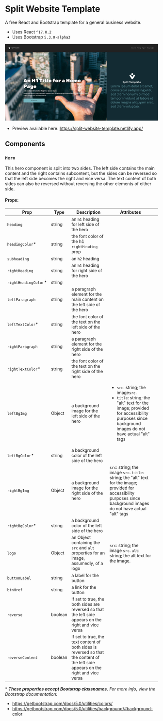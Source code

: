 # Split Website Template
 
 A free React and Bootstrap template for a general business website.
    
- Uses React `^17.0.2`
- Uses Bootstrap `5.3.0-alpha3`

![Alt text](image.png)

- Preview available here: https://split-website-template.netlify.app/

## Components

### `Hero`

This hero component is spilt into two sides. The left side contains the main content and the right contains subcontent, but the sides can be reversed so that the left side becomes the right and vice versa. The text content of both sides can also be reversed without reversing the other elements of either side.

#### Props:

| Prop               | Type    | Description                                                                                                                         | Attributes                                                                                                                                                                     |   |
|--------------------|---------|-------------------------------------------------------------------------------------------------------------------------------------|--------------------------------------------------------------------------------------------------------------------------------------------------------------------------------|---|
| `heading`            | string  | an `h1` heading for left side of the hero                                                                                           |                                                                                                                                                                                |   |
| `headingColor`*      | string  | the font color of the h1 `rightHeading` prop                                                                                        |                                                                                                                                                                                |   |
| `subheading`         | string  | an `h2` heading                                                                                                                     |                                                                                                                                                                                |   |
| `rightHeading`       | string  | an `h1` heading for right side of the hero                                                                                          |                                                                                                                                                                                |   |
| `rightHeadingColor`* | string  |                                                                                                                                     |                                                                                                                                                                                |   |
| `leftParagraph`      | string  | a paragraph element for the main content on the left side of the hero                                                               |                                                                                                                                                                                |   |
| `leftTextColor`*     | string  | the font color of the text on the left side of the hero                                                                             |                                                                                                                                                                                |   |
| `rightParagraph`     | string  | a paragraph element for the right side of the hero                                                                                  |                                                                                                                                                                                |   |
| `rightTextColor`*    | string  | the font color of the text on the right side of the hero                                                                            |                                                                                                                                                                                |   |
| `leftBgImg`          | Object  | a background image for the left side of the hero                                                                                    | <ul><li>`src`: string; the image`src`.</li> <li>`title`: string; the "alt" text for the image; provided for accessibility purposes since background images do not have actual "alt" tags</li></ul> |   |
| `leftBgColor`*       | string  | a background color of the left side of the hero                                                                                     |                                                                                                                                                                                |   |
| `rightBgImg`         | Object  | a background image for the right side of the hero                                                                                   | `src`: string; the image `src`.    `title`: string; the "alt" text for the image; provided for accessibility purposes since background images do not have actual "alt" tags |   |
| `rightBgColor`*      | string  | a background color of the left side of the hero                                                                                     |                                                                                                                                                                                |   |
| `logo`               | Object  | an Object containing the `src` and `alt` properties for an image, assumedly, of a logo                                             | `src`: string; the image `src`. `alt`: string; the alt text for the image.                                                                                                      |   |
| `buttonLabel`        | string  | a label for the button                                                                                                              |                                                                                                                                                                                |   |
| `btnHref`            | string  | a link for the button                                                                                                               |                                                                                                                                                                                |   |
| `reverse`            | boolean | If set to true, the both sides are reversed so that the left side appears on the right and vice versa                               |                                                                                                                                                                                |   |
| `reverseContent`     | boolean | If set to true, the text content of both sides is reversed so that the content of the left side appears on the right and vice versa |                                                                                                                                                                                |   |

\* ***These properties accept Bootstrap classnames.** For more info, view the Bootstrap documentation:*
- https://getbootstrap.com/docs/5.0/utilities/colors/
- https://getbootstrap.com/docs/5.0/utilities/background/#background-color
